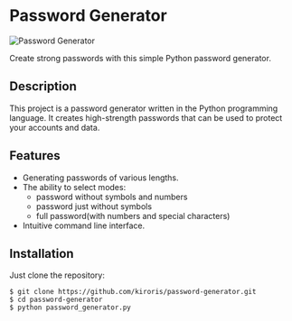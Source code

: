 # Password Generator

![Password Generator](https://your-image-url.com/your-image.png)

Create strong passwords with this simple Python password generator.

## Description

This project is a password generator written in the Python programming language. It creates high-strength passwords that can be used to protect your accounts and data.

## Features

- Generating passwords of various lengths.
- The ability to select modes:
    - password without symbols and numbers
    - password just without symbols
    - full password(with numbers and special characters)
- Intuitive command line interface.

## Installation

Just clone the repository:

```
$ git clone https://github.com/kiroris/password-generator.git
$ cd password-generator
$ python password_generator.py
```
